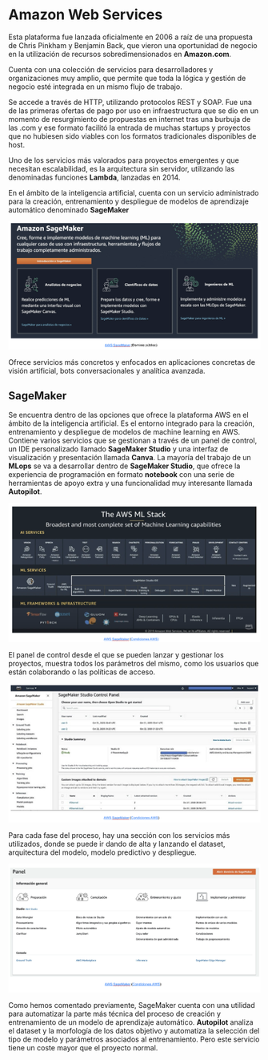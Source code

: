 # Amazon Web Services
Esta plataforma fue lanzada oficialmente en 2006 a raíz de una propuesta de Chris Pinkham y Benjamin Back, que vieron una oportunidad de negocio en la utilización de recursos sobredimensionados en **Amazon.com**.

Cuenta con una colección de servicios para desarrolladores y organizaciones muy amplio, que permite que toda la lógica y gestión de negocio esté integrada en un mismo flujo de trabajo.

Se accede a través de HTTP, utilizando protocolos REST y SOAP. Fue una de las primeras ofertas de pago por uso en infraestructura que se dio en un momento de resurgimiento de propuestas en internet tras una burbuja de las .com y ese formato facilitó la entrada de muchas startups y proyectos que no hubiesen sido viables con los formatos tradicionales disponibles de host.

Uno de los servicios más valorados para proyectos emergentes y que necesitan escalabilidad, es la arquitectura sin servidor, utilizando las denominadas funciones **Lambda**, lanzadas en 2014.

En el ámbito de la inteligencia artificial, cuenta con un servicio administrado para la creación, entrenamiento y despliegue de modelos de aprendizaje automático denominado **SageMaker**

![alt text](image-16.png)

Ofrece servicios más concretos y enfocados en aplicaciones concretas de visión artificial, bots conversacionales y analítica avanzada. 

## SageMaker
Se encuentra dentro de las opciones que ofrece la plataforma AWS en el ámbito de la inteligencia artificial.
Es el entorno integrado para la creación, entrenamiento y despliegue de modelos de machine learning en AWS.
Contiene varios servicios que se gestionan a través de un panel de control, un IDE personalizado llamado **SageMaker Studio** y una interfaz de visualización y presentación llamada **Canva**. 
La mayoría del trabajo de un **MLops** se va a desarrollar dentro de **SageMaker Studio**, que ofrece la experiencia de programación en formato **notebook** con una serie de herramientas de apoyo extra y una funcionalidad muy interesante llamada **Autopilot**.

![alt text](image-17.png)

El panel de control desde el que se pueden lanzar y gestionar los proyectos, muestra todos los parámetros del mismo, como los usuarios que están colaborando o las políticas de acceso.

![alt text](image-18.png)

Para cada fase del proceso, hay una sección con los servicios más utilizados, donde se puede ir dando de alta y lanzando el dataset, arquitectura del modelo, modelo predictivo y despliegue.

![alt text](image-19.png)

Como hemos comentado previamente, SageMaker cuenta con una utilidad para automatizar la parte más técnica del proceso de creación y entrenamiento de un modelo de aprendizaje automático. **Autopilot** analiza el dataset y la morfología de los datos objetivo y automatiza la selección del tipo de modelo y parámetros asociados al entrenamiento. Pero este servicio tiene un coste mayor que el proyecto normal.